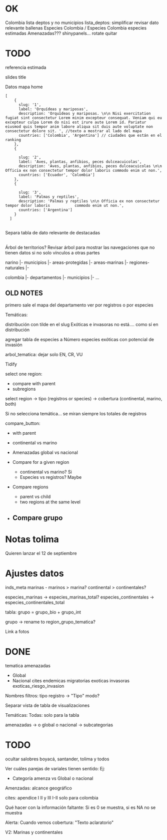 


# OK

Colombia
lista deptos y no municipios
lista_deptos: simplificar
revisar dato relevante ballenas
Especies Colombia / Especies Colombia
especies estimadas Amenazadas???
shinypanels... rotate quitar

# TODO


referencia estimada

slides title



Datos mapa home

```
[
    {
      slug: '1',
      label: 'Orquídeas y mariposas',
      description: 'Orquídeas y mariposas. \n\n Nisi exercitation fugiat sint consectetur Lorem minim excepteur consequat. Veniam qui eu excepteur culpa Lorem do nisi est irure aute Lorem id. Pariatur eiusmod quis tempor anim labore aliqua sit duis aute voluptate non consectetur dolore sit. ', //texto a mostrar al lado del mapa 
      countries: ['Colombia', 'Argentina'] // ciudades que están en el ranking
    },
    {

      slug: '2',
      label: 'Aves, plantas, anfibios, peces dulceacuicolas',
      description: 'Aves, plantas, anfibios, peces dulceacuicolas \n\n Officia ex non consectetur tempor dolor laboris commodo enim ut non.',
      countries: ['Ecuador', 'Colombia']
    },
    {

      slug: '3',
      label: 'Palmas y reptiles',
      description: 'Palmas y reptiles \n\n Officia ex non consectetur tempor dolor laboris           commodo enim ut non.',
      countries: ['Argentina']
    }
  ]
```

## 

Separa tabla de dato relevante de destacadas



##


Árbol de territorios?
Revisar árbol para mostrar las navegaciones que no tienen datos si no solo vínculos a otras partes

narino
 |- municipios
 |- areas-protegidas
 |- areas-marinas
 |- regiones-naturales
 |- 

colombia
 |- departamentos
 |- municipios
 |- ...




## OLD NOTES





primero sale el mapa del departamento
ver por registros o por especies


Temáticas:

distribución con tilde en el slug
Exóticas e invasoras no está.... como sí en distribución

agregar tabla de especies a Número especies exóticas con potencial de invasión

arbol_tematica: dejar solo EN, CR, VU



Tidify

select one region:
- compare with parent
- subregions

select region -> 
    tipo (registros or species) -> 
        cobertura (continental, marino, both)

Si no selecciona temática... se miran siempre los totales de registros

compare_button:
- with parent
- continental vs marino
- Amenazadas global vs nacional




- Compare for a given region   
    - continental vs marino? Si
    - Especies vs registros? Maybe

- Compare regions
    - parent vs child
    - two regions at the same level

- Compare grupo
    - 



# Notas tolima

Quieren lanzar el 12 de septiembre






# Ajustes datos

inds_meta
marinas - marinos > marina?
continental > continentales?

especies_marinas -> especies_marinas_total?
especies_continentales -> especies_continentales_total 

tabla: grupo = grupo_bio + grupo_int

grupo -> rename to region_grupo_tematica?


Link a fotos


# DONE


tematica
amenazadas
 - Global
 - Nacional
cites
endemicas
migratorias
exoticas
invasoras
exoticas_riesgo_invasion


Nombres filtros:
tipo registro -> "Tipo"
modo?


Separar vista de tabla de visualizaciones

Temáticas:
Todas: solo para la tabla


amenazadas -> o global o nacional
-> subcategorias


# TODO

ocultar salobres
boyacá, santander, tolima y todos




Ver cuáles parejas de variales tienen sentido:
Ej:
- Categoría amenza vs Global o nacional



Amenzadas:
alcance geográfico

cites: apendice
I II y III
I-II solo para colombia


Qué hacer con la información faltante:
Si es 0 se muestra, si es NA no se muestra



Alerta: Cuando vemos cobertura:
"Texto aclaratorio"


V2:
Marinas y continentales













